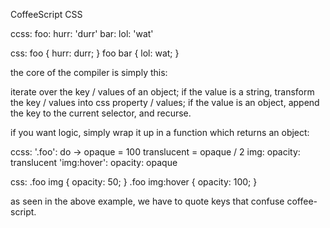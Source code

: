CoffeeScript CSS

ccss:
    foo:
      hurr: 'durr'
      bar:
        lol: 'wat'

css:
    foo {
      hurr: durr;
    }
    foo bar {
      lol: wat;
    }

the core of the compiler is simply this:

iterate over the key / values of an object; if the value is a string,
transform the key / values into css property / values;
if the value is an object, append the key to the current selector, and recurse.


if you want logic, simply wrap it up in a function which returns an object:

ccss:
    '.foo': do ->
      opaque = 100
      translucent = opaque / 2
      img:
        opacity: translucent
      'img:hover':
        opacity: opaque

css:
    .foo img {
      opacity: 50;
    }
    .foo img:hover {
      opacity: 100;
    }

as seen in the above example, we have to quote keys that confuse coffee-script.
